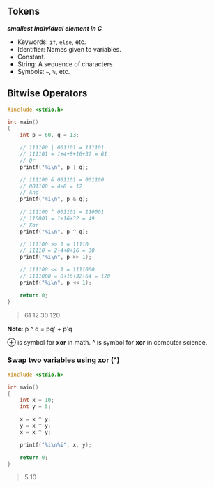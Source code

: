 ## Tokens

**_smallest individual element in C_**

- Keywords: `if`, `else`, etc.
- Identifier: Names given to variables.
- Constant.
- String: A sequence of characters
- Symbols: `~`, `%`, etc.

## Bitwise Operators

```c
#include <stdio.h>

int main()
{
    int p = 60, q = 13;

    // 111100 | 001101 = 111101
    // 111101 = 1+4+8+16+32 = 61
    // Or
    printf("%i\n", p | q);

    // 111100 & 001101 = 001100
    // 001100 = 4+8 = 12
    // And
    printf("%i\n", p & q);
    
    // 111100 ^ 001101 = 110001
    // 110001 = 1+16+32 = 49
    // Xor
    printf("%i\n", p ^ q);

    // 111100 >> 1 = 11110
    // 11110 = 2+4+8+16 = 30
    printf("%i\n", p >> 1);

    // 111100 << 1 = 1111000
    // 1111000 = 8+16+32+64 = 120
    printf("%i\n", p << 1);

    return 0;
}
```
> 61
> 12
> 30
> 120

**Note**: p ^ q = pq' + p'q

$\oplus$ is symbol for **xor** in math.
^ is symbol for **xor** in computer science.

### Swap two variables using xor (^)

```c
#include <stdio.h>

int main()
{
	int x = 10;
	int y = 5;

	x = x ^ y;
	y = x ^ y;
	x = x ^ y;

	printf("%i\n%i", x, y);

	return 0;
}
```
> 5
> 10

